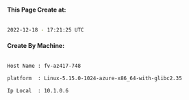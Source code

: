 
   
#### This Page Create at:

```bash

2022-12-18 - 17:21:25 UTC

```

#### Create By Machine:

```bash

Host Name : fv-az417-748

platform  : Linux-5.15.0-1024-azure-x86_64-with-glibc2.35

Ip Local  : 10.1.0.6

```

